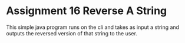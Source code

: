 # Assignment 16 Reverse A String


This simple java program runs on the cli and takes as input a string and outputs the reversed version of that string to the user.
